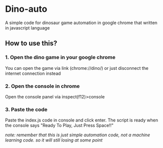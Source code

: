 # Dino-auto
A simple code for dinosaur game automation in google chrome that written in javascript language

## How to use this?

### 1. Open the dino game in your google chrome

You can open the game via link (chrome://dino/) or just disconnect the internet connection instead

### 2. Open the console in chrome

Open the console panel via inspect(f12)>console

### 3. Paste the code

Paste the index.js code in console and click enter.
The script is ready when the console says "Ready To Play, Just Press Space!!"


*note: remember that this is just simple automation code, not a machine learning code. so it will still losing at some point*

